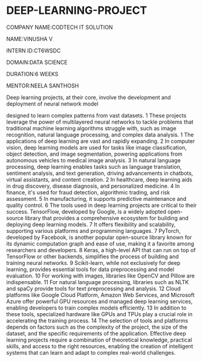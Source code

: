 # DEEP-LEARNING-PROJECT

COMPANY NAME:CODTECH IT SOLUTION

NAME:VINUSHA V

INTERN ID:CT6WSDC

DOMAIN:DATA SCIENCE

DURATION:6 WEEKS

MENTOR:NEELA SANTHOSH

Deep learning projects, at their core, involve the development and deployment of neural network model

designed to learn complex patterns from vast datasets. 1  These projects leverage the power of multilayered neural networks to tackle problems that traditional machine learning algorithms struggle with, such as image recognition, natural language processing, and complex data analysis. 1  The applications of deep learning are vast and rapidly expanding. 2  In computer vision, deep learning models are used for tasks like image classification, object detection, and image segmentation, powering applications from autonomous vehicles to medical image analysis. 3  In natural language processing, deep learning enables tasks such as language translation, sentiment analysis, and text generation, driving advancements in chatbots, virtual assistants, and content creation. 2  In healthcare, deep learning aids in drug discovery, disease diagnosis, and personalized medicine. 4  In finance, it's used for fraud detection, algorithmic trading, and risk assessment. 5  In manufacturing, it supports predictive maintenance and quality control. 6  The tools used in deep learning projects are critical to their success. TensorFlow, developed by Google, is a widely adopted open-source library that provides a comprehensive ecosystem for building and deploying deep learning models. 7  It offers flexibility and scalability, supporting various platforms and programming languages. 7  PyTorch, developed by Facebook, is another popular open-source library known for its dynamic computation graph and ease of use, making it a favorite among researchers and developers. 8  Keras, a high-level API that can run on top of TensorFlow or other backends, simplifies the process of building and training neural networks. 9  Scikit-learn, while not exclusively for deep learning, provides essential tools for data preprocessing and model evaluation. 10  For working with images, libraries like OpenCV and Pillow are indispensable. 11  For natural language processing, libraries such as NLTK and spaCy provide tools for text preprocessing and analysis. 12  Cloud platforms like Google Cloud Platform, Amazon Web Services, and Microsoft Azure offer powerful GPU resources and managed deep learning services, enabling developers to train complex models efficiently. 13  In addition to these tools, specialized hardware like GPUs and TPUs play a crucial role in accelerating the training process. 14  The selection of tools and platforms depends on factors such as the complexity of the project, the size of the dataset, and the specific requirements of the application. Effective deep learning projects require a combination of theoretical knowledge, practical skills, and access to the right resources, enabling the creation of intelligent systems that can learn and adapt to complex real-world challenges.  
